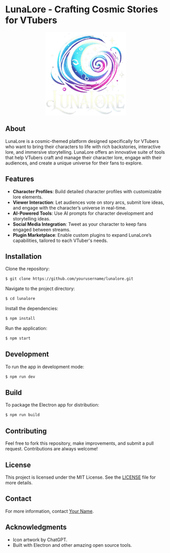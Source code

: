 # LunaLore - Crafting Cosmic Stories for VTubers

<img 
    style="display: block; 
           margin-left: auto;
           margin-right: auto;
           width: 50%;"
    src="icons/LunaLorelogo.png" 
    alt="Our logo">
</img>
## About

LunaLore is a cosmic-themed platform designed specifically for VTubers who want to bring their characters to life with rich backstories, interactive lore, and immersive storytelling. LunaLore offers an innovative suite of tools that help VTubers craft and manage their character lore, engage with their audiences, and create a unique universe for their fans to explore.

## Features
- **Character Profiles**: Build detailed character profiles with customizable lore elements.
- **Viewer Interaction**: Let audiences vote on story arcs, submit lore ideas, and engage with the character’s universe in real-time.
- **AI-Powered Tools**: Use AI prompts for character development and storytelling ideas.
- **Social Media Integration**: Tweet as your character to keep fans engaged between streams.
- **Plugin Marketplace**: Enable custom plugins to expand LunaLore’s capabilities, tailored to each VTuber's needs.

## Installation

Clone the repository:
```sh
$ git clone https://github.com/yourusername/lunalore.git
```

Navigate to the project directory:
```sh
$ cd lunalore
```

Install the dependencies:
```sh
$ npm install
```

Run the application:
```sh
$ npm start
```

## Development

To run the app in development mode:
```sh
$ npm run dev
```

## Build

To package the Electron app for distribution:
```sh
$ npm run build
```

## Contributing

Feel free to fork this repository, make improvements, and submit a pull request. Contributions are always welcome!

## License

This project is licensed under the MIT License. See the [LICENSE](LICENSE) file for more details.

## Contact

For more information, contact [Your Name](mailto:youremail@example.com).

## Acknowledgments

- Icon artwork by ChatGPT.
- Built with Electron and other amazing open source tools.
